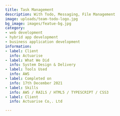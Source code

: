 ```yaml
---
title: Task Management
description: With Todo, Messaging, File Management
image: uploads/team-todo-logo.jpg
bg_image: images/featue-bg.jpg
category:
- web development
- hybrid app development
- business application development
information:
- label: Client
  info: Actuarise
- label: What We Did
  info: System Design & Delivery
- label: Tools Used
  info: AWS
- label: Completed on
  info: 17th December 2021
- label: Skills
  info: AWS / RAILS / HTML5 / TYPESCRIPT / CSS3
- label: Client
  info: Actuarise Co,. Ltd

---
```


